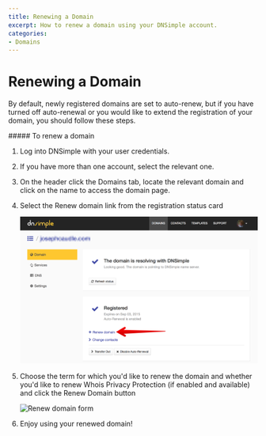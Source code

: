 ```yaml
---
title: Renewing a Domain
excerpt: How to renew a domain using your DNSimple account.
categories:
- Domains
---
```


# Renewing a Domain

By default, newly registered domains are set to auto-renew, but if you have turned off auto-renewal or you would like to extend the registration of your domain, you should follow these steps.

<div class="section-steps" markdown="1">
##### To renew a domain

1.  Log into DNSimple with your user credentials.
1.  If you have more than one account, select the relevant one.
1.  On the header click the <label>Domains</label> tab, locate the relevant domain and click on the name to access the domain page.
1.  Select the <label>Renew domain</label> link from the registration status card

    ![Renew domain link](/files/renew-domain.jpg)

1.  Choose the term for which you'd like to renew the domain and whether you'd like to renew Whois Privacy Protection (if enabled and available) and click the <label>Renew Domain</label> button

    ![Renew domain form](/files/renew-domain-form.png)

1.  Enjoy using your renewed domain!
</div>
